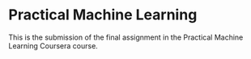 # Practical Machine Learning
This is the submission of the final assignment in the Practical Machine Learning Coursera course.
